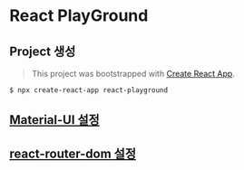 # React PlayGround

## Project 생성

> This project was bootstrapped with [Create React App](https://github.com/facebook/create-react-app).

```
$ npx create-react-app react-playground
```

## [Material-UI 설정](https://github.com/lahuman/reactWithMaterialUI)

## [react-router-dom 설정](https://reacttraining.com/react-router/web/guides/quick-start)